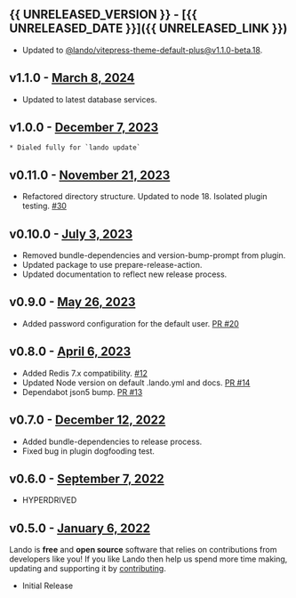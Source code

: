 ## {{ UNRELEASED_VERSION }} - [{{ UNRELEASED_DATE }}]({{ UNRELEASED_LINK }})

* Updated to [@lando/vitepress-theme-default-plus@v1.1.0-beta.18](https://github.com/lando/vitepress-theme-default-plus/releases/tag/v1.1.0-beta.18).

## v1.1.0 - [March 8, 2024](https://github.com/lando/redis/releases/tag/v1.1.0)
  * Updated to latest database services.

## v1.0.0 - [December 7, 2023](https://github.com/lando/redis/releases/tag/v1.0.0)
    * Dialed fully for `lando update`

## v0.11.0 - [November 21, 2023](https://github.com/lando/redis/releases/tag/v0.11.0)
* Refactored directory structure. Updated to node 18. Isolated plugin testing. [#30](https://github.com/lando/redis/pull/30)

## v0.10.0 - [July 3, 2023](https://github.com/lando/redis/releases/tag/v0.10.0)
* Removed bundle-dependencies and version-bump-prompt from plugin.
* Updated package to use prepare-release-action.
* Updated documentation to reflect new release process.

## v0.9.0 - [May 26, 2023](https://github.com/lando/redis/releases/tag/v0.9.0)
* Added password configuration for the default user. [PR #20](https://github.com/lando/redis/pull/20)

## v0.8.0 - [April 6, 2023](https://github.com/lando/redis/releases/tag/v0.8.0)
* Added Redis 7.x compatibility. [#12](https://github.com/lando/redis/issues/12)
* Updated Node version on default .lando.yml and docs. [PR #14](https://github.com/lando/redis/pull/14)
* Dependabot json5 bump. [PR #13](https://github.com/lando/redis/pull/13)

## v0.7.0 - [December 12, 2022](https://github.com/lando/redis/releases/tag/v0.7.0)
* Added bundle-dependencies to release process.
* Fixed bug in plugin dogfooding test.

## v0.6.0 - [September 7, 2022](https://github.com/lando/redis/releases/tag/v0.6.0)

* HYPERDRIVED

## v0.5.0 - [January 6, 2022](https://github.com/lando/redis/releases/tag/v0.5.0)

Lando is **free** and **open source** software that relies on contributions from developers like you! If you like Lando then help us spend more time making, updating and supporting it by [contributing](https://github.com/sponsors/lando).

* Initial Release

